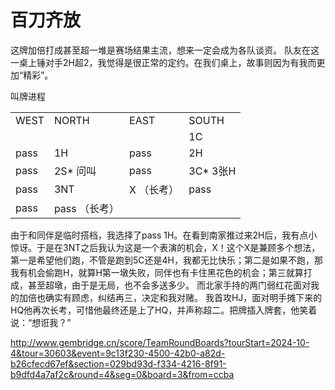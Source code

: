# 百刀齐放

这牌加倍打成甚至超一堆是赛场结果主流，想来一定会成为各队谈资。
队友在这一桌上锤对手2H超2，我觉得是很正常的定约。在我们桌上，故事则因为有我而更加“精彩”。

叫牌进程
<table>
    <tr><td>WEST</td> <td>NORTH</td> <td>EAST</td> <td>SOUTH</td></tr>
    <tr><td></td> <td></td> <td></td> <td>1C</td></tr>
    <tr><td>pass</td> <td>1H</td> <td>pass</td> <td>2H</td></tr>
    <tr><td>pass</td> <td>2S* 问叫</td> <td>pass</td> <td>3C* 3张H</td></tr>
    <tr><td>pass</td> <td>3NT</td> <td>X （长考）</td> <td>pass </td></tr>
    <tr><td>pass</td> <td>pass （长考）</td> <td></td> <td></td></tr>
</table>

由于和同伴是临时搭档，我选择了pass 1H。在看到南家推过来2H后，我有点小惊讶。于是在3NT之后我认为这是一个表演的机会，X！这个X是兼顾多个想法，第一是希望他们跑，不管是跑到5C还是4H，我都无比快乐；第二是如果不跑，那我有机会偷跑H，就算H第一墩失败，同伴也有卡住黑花色的机会；第三就算打成，甚至超墩，由于是无局，也不会多送多少。
而北家手持的两门弱红花面对我的加倍也确实有顾虑，纠结再三，决定和我对赌。
我首攻HJ，面对明手摊下来的HQ他再次长考，可惜他最终还是上了HQ，并声称超二。把牌插入牌套，他笑着说：“想诳我？”

http://www.gembridge.cn/score/TeamRoundBoards?tourStart=2024-10-4&tour=30603&event=9c13f230-4500-42b0-a82d-b26cfecd67ef&section=029bd93d-f334-4216-8f91-b9dfd4a7af2c&round=4&seg=0&board=3&from=ccba